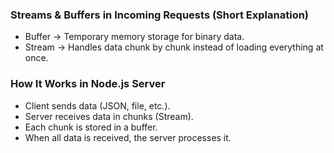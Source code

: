 ### Streams & Buffers in Incoming Requests (Short Explanation)
- Buffer → Temporary memory storage for binary data.
- Stream → Handles data chunk by chunk instead of loading everything at once.
### How It Works in Node.js Server
- Client sends data (JSON, file, etc.).
- Server receives data in chunks (Stream).
- Each chunk is stored in a buffer.
- When all data is received, the server processes it.